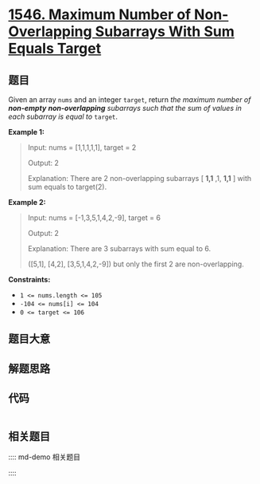 # [1546. Maximum Number of Non-Overlapping Subarrays With Sum Equals Target](https://leetcode.com/problems/maximum-number-of-non-overlapping-subarrays-with-sum-equals-target)

## 题目

Given an array `nums` and an integer `target`, return _the maximum number of
**non-empty** **non-overlapping** subarrays such that the sum of values in
each subarray is equal to_ `target`.



**Example 1:**

> Input: nums = [1,1,1,1,1], target = 2
> 
> Output: 2
> 
> Explanation: There are 2 non-overlapping subarrays [ **1,1** ,1, **1,1** ] with sum equals to target(2).

**Example 2:**

> Input: nums = [-1,3,5,1,4,2,-9], target = 6
> 
> Output: 2
> 
> Explanation: There are 3 subarrays with sum equal to 6.
> 
> ([5,1], [4,2], [3,5,1,4,2,-9]) but only the first 2 are non-overlapping.

**Constraints:**

  * `1 <= nums.length <= 105`
  * `-104 <= nums[i] <= 104`
  * `0 <= target <= 106`


## 题目大意

## 解题思路

## 代码

```javascript

```

## 相关题目

:::: md-demo 相关题目

::::
